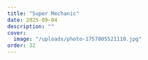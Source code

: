 ```yaml
---
title: "Super Mechanic"
date: 2025-09-04
description: ""
cover:
  image: "/uploads/photo-1757005521110.jpg"
order: 32
---
```


